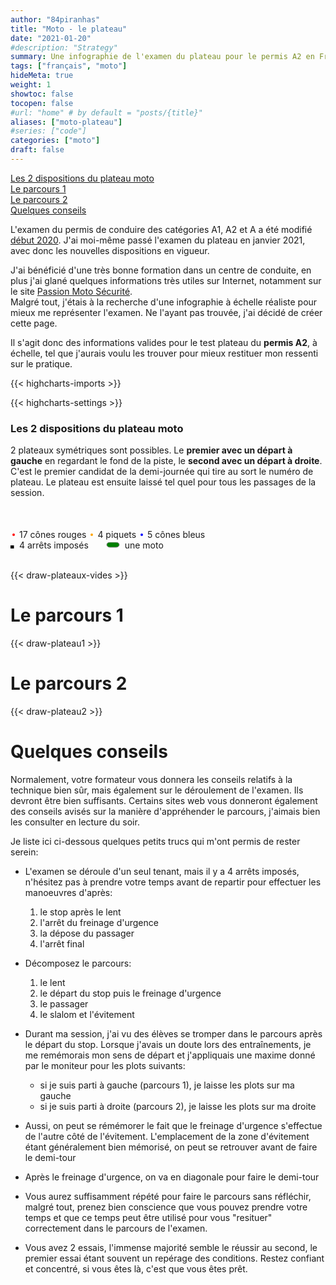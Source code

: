 ```yaml
---
author: "84piranhas"
title: "Moto - le plateau"
date: "2021-01-20"
#description: "Strategy"
summary: Une infographie de l'examen du plateau pour le permis A2 en France
tags: ["français", "moto"]
hideMeta: true
weight: 1
showtoc: false
tocopen: false
#url: "home" # by default = "posts/{title}"
aliases: ["moto-plateau"]
#series: ["code"]
categories: ["moto"]
draft: false
---
```


[Les 2 dispositions du plateau moto](#les-2-dispositions-du-plateau-moto)  
[Le parcours 1](#le-parcours-1)  
[Le parcours 2](#le-parcours-2)  
[Quelques conseils](#quelques-conseils)

L'examen du permis de conduire des catégories A1, A2 et A a été modifié [début 2020](https://www.legifrance.gouv.fr/jorf/id/JORFTEXT000041661704/).
J'ai moi-même passé l'examen du plateau en janvier 2021, avec donc les nouvelles dispositions en vigueur.

J'ai bénéficié d'une très bonne formation dans un centre de conduite, en plus j'ai glané quelques informations très utiles sur Internet, notamment sur le site [Passion Moto Sécurité](https://moto-securite.fr/).  
Malgré tout, j'étais à la recherche d'une infographie à échelle réaliste pour mieux me représenter l'examen. Ne l'ayant pas trouvée, j'ai décidé de créer cette page.

Il s'agit donc des informations valides pour le test plateau du **permis A2**, à échelle, tel que j'aurais voulu les trouver pour mieux restituer mon ressenti sur le pratique.

{{< highcharts-imports >}}

{{< highcharts-settings >}}



### Les 2 dispositions du plateau moto

2 plateaux symétriques sont possibles. Le **premier avec un départ à gauche** en regardant le fond de la piste, le **second avec un départ à droite**.  
C'est le premier candidat de la demi-journée qui tire au sort le numéro de plateau. Le plateau est ensuite laissé tel quel pour tous les passages de la session.

<svg height="50" width="10">
  <circle cx="5" cy="45" r="1" stroke="red" stroke-width="2" fill="red" />
</svg>
17 cônes rouges
<svg height="50" width="10">
  <circle cx="5" cy="45" r="1" stroke="orange" stroke-width="2" fill="orange" />
</svg>
4 piquets
<svg height="50" width="10">
  <circle cx="5" cy="45" r="1" stroke="blue" stroke-width="2" fill="blue" />
</svg>
5 cônes bleus
</br>
<svg width="10" height="5">
  <rect width="3" height="3" stroke="black" stroke-width="5" fill="black" />
</svg>
4 arrêts imposés
<svg width="50" height="10">
  <rect x="25" y="0" rx="5" ry="5" width="19.99" height="8"
  style="fill:green;stroke:grey;stroke-width:1" />
</svg>
une moto

</br>
</br>

{{< draw-plateaux-vides >}}

# Le parcours 1
{{< draw-plateau1 >}}

# Le parcours 2
{{< draw-plateau2 >}}

# Quelques conseils

Normalement, votre formateur vous donnera les conseils relatifs à la technique bien sûr, mais également sur le déroulement de l'examen. Ils devront être bien suffisants. Certains sites web vous donneront également des conseils avisés sur la manière d'appréhender le parcours, j'aimais bien les consulter en lecture du soir.

Je liste ici ci-dessous quelques petits trucs qui m'ont permis de rester serein:
- L'examen se déroule d'un seul tenant, mais il y a 4 arrêts imposés, n'hésitez pas à prendre votre temps avant de repartir pour effectuer les manoeuvres d'après:
  1. le stop après le lent
  2. l'arrêt du freinage d'urgence
  3. la dépose du passager
  4. l'arrêt final

- Décomposez le parcours:
  1. le lent
  2. le départ du stop puis le freinage d'urgence
  3. le passager
  4. le slalom et l'évitement

- Durant ma session, j'ai vu des élèves se tromper dans le parcours après le départ du stop. Lorsque j'avais un doute lors des entraînements, je me remémorais mon sens de départ et j'appliquais une maxime donné par le moniteur pour les plots suivants:
  - si je suis parti à gauche (parcours 1), je laisse les plots sur ma gauche
  - si je suis parti à droite (parcours 2), je laisse les plots sur ma droite

- Aussi, on peut se rémémorer le fait que le freinage d'urgence s'effectue de l'autre côté de l'évitement. L'emplacement de la zone d'évitement étant généralement bien mémorisé, on peut se retrouver avant de faire le demi-tour

- Après le freinage d'urgence, on va en diagonale pour faire le demi-tour

- Vous aurez suffisamment répété pour faire le parcours sans réfléchir, malgré tout, prenez bien conscience que vous pouvez prendre votre temps et que ce temps peut être utilisé pour vous "resituer" correctement dans le parcours de l'examen.

- Vous avez 2 essais, l'immense majorité semble le réussir au second, le premier essai étant souvent un repérage des conditions. Restez confiant et concentré, si vous êtes là, c'est que vous êtes prêt.